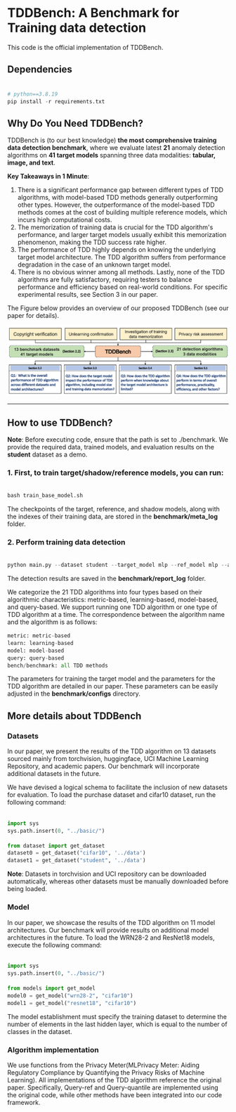 # TDDBench: A Benchmark for Training data detection

This code is the official implementation of TDDBench.

## Dependencies

```python

# python==3.8.19
pip install -r requirements.txt
```

## Why Do You Need TDDBench?

TDDBench is (to our best knowledge) **the most comprehensive training data detection benchmark**, where we evaluate latest **21** anomaly detection algorithms on **41 target models** spanning three data modalities: **tabular, image, and text**.

**Key Takeaways in 1 Minute**:

1. There is a significant performance gap between different types of TDD algorithms, with model-based TDD methods generally outperforming other types. However, the outperformance of the model-based TDD methods comes at the cost of building multiple reference models, which incurs high computational costs.
2. The memorization of training data is crucial for the TDD algorithm's performance, and larger target models usually exhibit this memorization phenomenon, making the TDD success rate higher.
3. The performance of TDD highly depends on knowing the underlying target model architecture. The TDD algorithm suffers from performance degradation in the case of an unknown target model.
4. There is no obvious winner among all methods. Lastly, none of the TDD algorithms are fully satisfactory, requiring testers to balance performance and efficiency based on real-world conditions. For specific experimental results, see Section 3 in our paper.

The Figure below provides an overview of our proposed TDDBench (see our paper for details).

![TDDBench](fig/TDDBench-v2.jpg)

---

## How to use TDDBench?

**Note**:  Before executing code, ensure that the path is set to ./benchmark. We provide the required data, trained models, and evaluation results on the **student** dataset as a demo.

### 1. First, to train target/shadow/reference models, you can run:

```python

bash train_base_model.sh
```

The checkpoints of the target, reference, and shadow models, along with the indexes of their training data, are stored in the **benchmark/meta_log** folder.

### 2. Perform training data detection

```python

python main.py --dataset student --target_model mlp --ref_model mlp --algs bench
```

The detection results are saved in the **benchmark/report_log** folder.

We categorize the 21 TDD algorithms into four types based on their algorithmic characteristics: metric-based, learning-based, model-based, and query-based. We support running one TDD algorithm or one type of TDD algorithm at a time. The correspondence between the algorithm name and the algorithm is as follows:

```python
metric: metric-based
learn: learning-based
model: model-based
query: query-based
bench/benchmark: all TDD methods
```

The parameters for training the target model and the parameters for the TDD algorithm are detailed in our paper. These parameters can be easily adjusted in the **benchmark/configs** directory.

## More details about TDDBench

### Datasets

In our paper, we present the results of the TDD algorithm on 13 datasets sourced mainly from torchvision, huggingface, UCI Machine Learning Repository, and academic papers. Our benchmark will incorporate additional datasets in the future.

We have devised a logical schema to facilitate the inclusion of new datasets for evaluation. To load the purchase dataset and cifar10 dataset, run the following command:

```python

import sys
sys.path.insert(0, "../basic/")

from dataset import get_dataset
dataset0 = get_dataset("cifar10", '../data')
dataset1 = get_dataset("student", '../data')
```

**Note**: Datasets in torchvision and UCI repository can be downloaded automatically, whereas other datasets must be manually downloaded before being loaded.

### Model

In our paper, we showcase the results of the TDD algorithm on 11 model architectures. Our benchmark will provide results on additional model architectures in the future. To load the WRN28-2 and ResNet18 models, execute the following command:

```python

import sys
sys.path.insert(0, "../basic/")

from models import get_model
model0 = get_model("wrn28-2", "cifar10")
model1 = get_model("resnet18", "cifar10")
```

The model establishment must specify the training dataset to determine the number of elements in the last hidden layer, which is equal to the number of classes in the dataset.

### Algorithm implementation

We use functions from the Privacy Meter(MLPrivacy Meter: Aiding Regulatory Compliance by Quantifying the Privacy Risks of Machine Learning). All implementations of the TDD algorithm reference the original paper. Specifically, Query-ref and Query-quantile are implemented using the original code, while other methods have been integrated into our code framework.
